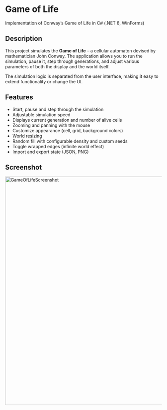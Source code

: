 # Game of Life
Implementation of Conway’s Game of Life in C# (.NET 8, WinForms)

## Description
This project simulates the **Game of Life** – a cellular automaton devised by mathematician John Conway.
The application allows you to run the simulation, pause it, step through generations, and adjust various parameters of both the display and the world itself.

The simulation logic is separated from the user interface, making it easy to extend functionality or change the UI.

## Features
- Start, pause and step through the simulation
- Adjustable simulation speed
- Displays current generation and number of alive cells
- Zooming and panning with the mouse
- Customize appearance (cell, grid, background colors)
- World resizing
- Random fill with configurable density and custom seeds
- Toggle wrapped edges (infinite world effect)
- Import and export state (JSON, PNG)

## Screenshot
<img width="1295" height="733" alt="GameOfLifeScreenshot" src="https://github.com/user-attachments/assets/b56bd98b-59a2-4544-9f50-a89d39ce95cb" />
